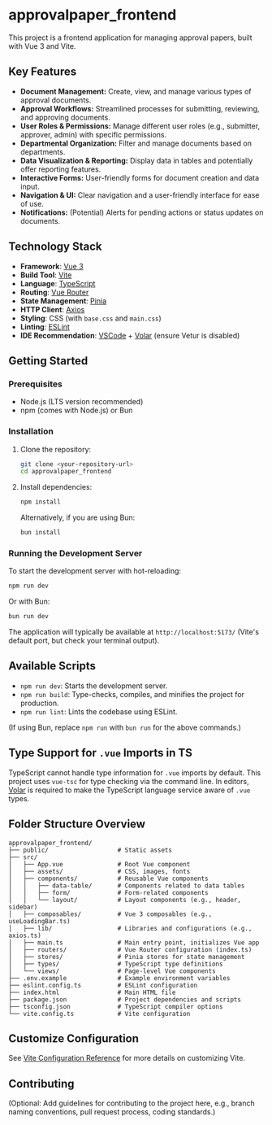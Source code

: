 # approvalpaper_frontend

This project is a frontend application for managing approval papers, built with Vue 3 and Vite.

## Key Features

- **Document Management:** Create, view, and manage various types of approval documents.
- **Approval Workflows:** Streamlined processes for submitting, reviewing, and approving documents.
- **User Roles & Permissions:** Manage different user roles (e.g., submitter, approver, admin) with specific permissions.
- **Departmental Organization:** Filter and manage documents based on departments.
- **Data Visualization & Reporting:** Display data in tables and potentially offer reporting features.
- **Interactive Forms:** User-friendly forms for document creation and data input.
- **Navigation & UI:** Clear navigation and a user-friendly interface for ease of use.
- **Notifications:** (Potential) Alerts for pending actions or status updates on documents.

## Technology Stack

- **Framework**: [Vue 3](https://vuejs.org/)
- **Build Tool**: [Vite](https://vitejs.dev/)
- **Language**: [TypeScript](https://www.typescriptlang.org/)
- **Routing**: [Vue Router](https://router.vuejs.org/)
- **State Management**: [Pinia](https://pinia.vuejs.org/)
- **HTTP Client**: [Axios](https://axios-http.com/)
- **Styling**: CSS (with `base.css` and `main.css`)
- **Linting**: [ESLint](https://eslint.org/)
- **IDE Recommendation**: [VSCode](https://code.visualstudio.com/) + [Volar](https://marketplace.visualstudio.com/items?itemName=Vue.volar) (ensure Vetur is disabled)

## Getting Started

### Prerequisites

- Node.js (LTS version recommended)
- npm (comes with Node.js) or Bun

### Installation

1.  Clone the repository:
    ```sh
    git clone <your-repository-url>
    cd approvalpaper_frontend
    ```
2.  Install dependencies:
    ```sh
    npm install
    ```
    Alternatively, if you are using Bun:
    ```sh
    bun install
    ```

### Running the Development Server

To start the development server with hot-reloading:

```sh
npm run dev
```

Or with Bun:

```sh
bun run dev
```

The application will typically be available at `http://localhost:5173/` (Vite's default port, but check your terminal output).

## Available Scripts

- `npm run dev`: Starts the development server.
- `npm run build`: Type-checks, compiles, and minifies the project for production.
- `npm run lint`: Lints the codebase using ESLint.

(If using Bun, replace `npm run` with `bun run` for the above commands.)

## Type Support for `.vue` Imports in TS

TypeScript cannot handle type information for `.vue` imports by default. This project uses `vue-tsc` for type checking via the command line. In editors, [Volar](https://marketplace.visualstudio.com/items?itemName=Vue.volar) is required to make the TypeScript language service aware of `.vue` types.

## Folder Structure Overview

```
approvalpaper_frontend/
├── public/                   # Static assets
├── src/
│   ├── App.vue               # Root Vue component
│   ├── assets/               # CSS, images, fonts
│   ├── components/           # Reusable Vue components
│   │   ├── data-table/       # Components related to data tables
│   │   ├── form/             # Form-related components
│   │   └── layout/           # Layout components (e.g., header, sidebar)
│   ├── composables/          # Vue 3 composables (e.g., useLoadingBar.ts)
│   ├── lib/                  # Libraries and configurations (e.g., axios.ts)
│   ├── main.ts               # Main entry point, initializes Vue app
│   ├── routers/              # Vue Router configuration (index.ts)
│   ├── stores/               # Pinia stores for state management
│   ├── types/                # TypeScript type definitions
│   └── views/                # Page-level Vue components
├── .env.example              # Example environment variables
├── eslint.config.ts          # ESLint configuration
├── index.html                # Main HTML file
├── package.json              # Project dependencies and scripts
├── tsconfig.json             # TypeScript compiler options
└── vite.config.ts            # Vite configuration
```

## Customize Configuration

See [Vite Configuration Reference](https://vite.dev/config/) for more details on customizing Vite.

## Contributing

(Optional: Add guidelines for contributing to the project here, e.g., branch naming conventions, pull request process, coding standards.)

